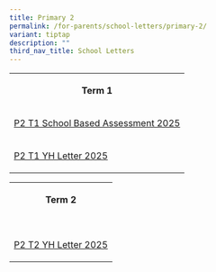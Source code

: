 ```yaml
---
title: Primary 2
permalink: /for-parents/school-letters/primary-2/
variant: tiptap
description: ""
third_nav_title: School Letters
---
```

<table style="minWidth: 25px">
<colgroup>
<col>
</colgroup>
<tbody>
<tr>
<th rowspan="1" colspan="1">
<p>Term 1</p>
</th>
</tr>
<tr>
<td rowspan="1" colspan="1">
<p><a href="/files/2025 Assessment Letters/MPS_2025_T1_045_P2_Assessment_2025__Term_1_.pdf" rel="noopener nofollow" target="_blank">P2 T1 School Based Assessment 2025</a>
</p>
</td>
</tr>
<tr>
<td rowspan="1" colspan="1">
<p><a href="/files/2025 YH Letters/MPS_2025_T1___02b__P2_YH_Letter_and_COE.pdf" rel="noopener nofollow" target="_blank">P2 T1 YH Letter 2025</a>
</p>
</td>
</tr>
</tbody>
</table>
<table style="minWidth: 75px">
<colgroup>
<col>
<col>
<col>
</colgroup>
<tbody>
<tr>
<th rowspan="1" colspan="3">
<p>Term 2</p>
</th>
</tr>
<tr>
<td rowspan="1" colspan="3">
<p></p>
</td>
</tr>
<tr>
<td rowspan="1" colspan="3">
<p><a href="/files/2025 YH Letters/MPS_2025_T2___086b__P2_YH_Letter_and_COE.pdf" rel="noopener nofollow" target="_blank">P2 T2 YH Letter 2025</a>
</p>
</td>
</tr>
</tbody>
</table>
<p></p>